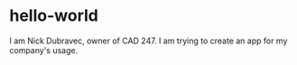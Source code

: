 # hello-world

I am Nick Dubravec, owner of CAD 247. I am trying to create an app for my company's usage.

